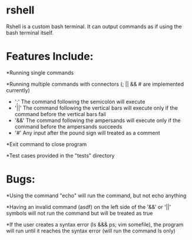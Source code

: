 # rshell

Rshell is a custom bash terminal.  It can output commands as if using the bash terminal itself.

# Features Include:

*Running single commands

*Running multiple commands with connectors (; || && # are implemented currently)
* ';' The command following the semicolon will execute 
* '||' The command following the vertical bars will execute only if the command before the vertical bars fail
* '&&' The command following the ampersands will execute only if the command before the ampersands succeeds
* '#' Any input after the pound sign will treated as a comment

*Exit command to close program

*Test cases provided in the "tests" directory

# Bugs:

*Using the command "echo" will run the command, but not echo anything

*Having an invalid command (asdf) on the left side of the '&&' or '||' symbols will not run the command but will be treated as true 

*If the user creates a syntax error (ls &&& ps; vim somefile), the program will run until it reaches the syntax error (will run the command ls only)



